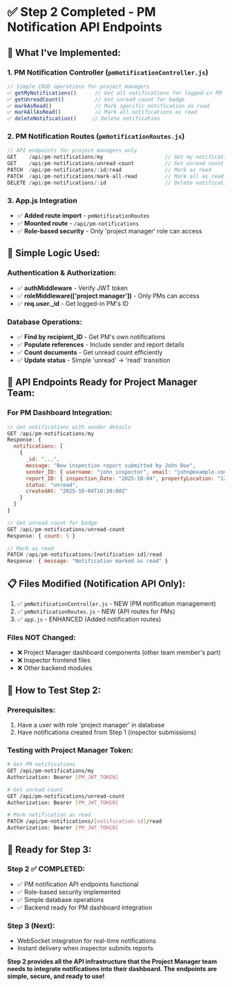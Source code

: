 # ✅ Step 2 Completed - PM Notification API Endpoints

## 🎯 **What I've Implemented:**

### **1. PM Notification Controller** (`pmNotificationController.js`)
```javascript
// Simple CRUD operations for project managers
✅ getMyNotifications()      // Get all notifications for logged-in PM
✅ getUnreadCount()          // Get unread count for badge
✅ markAsRead()              // Mark specific notification as read
✅ markAllAsRead()           // Mark all notifications as read
✅ deleteNotification()     // Delete notification
```

### **2. PM Notification Routes** (`pmNotificationRoutes.js`)
```javascript
// API endpoints for project managers only
GET    /api/pm-notifications/my                    // Get my notifications
GET    /api/pm-notifications/unread-count          // Get unread count
PATCH  /api/pm-notifications/:id/read              // Mark as read
PATCH  /api/pm-notifications/mark-all-read         // Mark all as read
DELETE /api/pm-notifications/:id                   // Delete notification
```

### **3. App.js Integration**
- ✅ **Added route import** - `pmNotificationRoutes`
- ✅ **Mounted route** - `/api/pm-notifications`
- ✅ **Role-based security** - Only 'project manager' role can access

## 🔧 **Simple Logic Used:**

### **Authentication & Authorization:**
- ✅ **authMiddleware** - Verify JWT token
- ✅ **roleMiddleware(['project manager'])** - Only PMs can access
- ✅ **req.user._id** - Get logged-in PM's ID

### **Database Operations:**
- ✅ **Find by recipient_ID** - Get PM's own notifications
- ✅ **Populate references** - Include sender and report details
- ✅ **Count documents** - Get unread count efficiently
- ✅ **Update status** - Simple 'unread' → 'read' transition

## 🚀 **API Endpoints Ready for Project Manager Team:**

### **For PM Dashboard Integration:**
```javascript
// Get notifications with sender details
GET /api/pm-notifications/my
Response: {
  notifications: [
    {
      _id: "...",
      message: "New inspection report submitted by John Doe",
      sender_ID: { username: "john_inspector", email: "john@example.com" },
      report_ID: { inspection_Date: "2025-10-04", propertyLocation: "123 Main St" },
      status: "unread",
      createdAt: "2025-10-04T10:30:00Z"
    }
  ]
}

// Get unread count for badge
GET /api/pm-notifications/unread-count
Response: { count: 5 }

// Mark as read
PATCH /api/pm-notifications/[notification-id]/read
Response: { message: "Notification marked as read" }
```

## 📋 **Files Modified (Notification API Only):**
1. ✅ `pmNotificationController.js` - NEW (PM notification management)
2. ✅ `pmNotificationRoutes.js` - NEW (API routes for PMs)
3. ✅ `app.js` - ENHANCED (Added notification routes)

### **Files NOT Changed:**
- ❌ Project Manager dashboard components (other team member's part)
- ❌ Inspector frontend files
- ❌ Other backend modules

## 🧪 **How to Test Step 2:**

### **Prerequisites:**
1. Have a user with role 'project manager' in database
2. Have notifications created from Step 1 (inspector submissions)

### **Testing with Project Manager Token:**
```bash
# Get PM notifications
GET /api/pm-notifications/my
Authorization: Bearer [PM_JWT_TOKEN]

# Get unread count  
GET /api/pm-notifications/unread-count
Authorization: Bearer [PM_JWT_TOKEN]

# Mark notification as read
PATCH /api/pm-notifications/[notification-id]/read
Authorization: Bearer [PM_JWT_TOKEN]
```

## 🎯 **Ready for Step 3:**

### **Step 2 ✅ COMPLETED:**
- ✅ PM notification API endpoints functional
- ✅ Role-based security implemented
- ✅ Simple database operations
- ✅ Backend ready for PM dashboard integration

### **Step 3 (Next):**
- WebSocket integration for real-time notifications
- Instant delivery when inspector submits reports

**Step 2 provides all the API infrastructure that the Project Manager team needs to integrate notifications into their dashboard. The endpoints are simple, secure, and ready to use!**